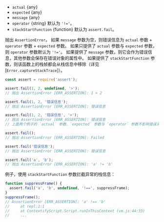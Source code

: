 <!-- YAML
added: v0.1.21
-->
* `actual` {any}
* `expected` {any}
* `message` {any}
* `operator` {string} 默认为 `'!='`。
* `stackStartFunction` {function} 默认为 `assert.fail`。

抛出 `AssertionError`。
如果 `message` 参数为空，则错误信息为 `actual` 参数 + `operator` 参数 + `expected` 参数。
如果只提供了 `actual` 参数与 `expected` 参数，则 `operator` 参数默认为 `'!='`。
如果提供了 `message` 参数，则它会作为错误信息，其他参数会保存在错误对象的属性中。
如果提供了 `stackStartFunction` 参数，则该函数上的栈帧都会从栈信息中移除（详见 [`Error.captureStackTrace`]）。

```js
const assert = require('assert');

assert.fail(1, 2, undefined, '>');
// 抛出 AssertionError [ERR_ASSERTION]: 1 > 2

assert.fail(1, 2, '错误信息');
// 抛出 AssertionError [ERR_ASSERTION]: 错误信息

assert.fail(1, 2, '错误信息', '>');
// 抛出 AssertionError [ERR_ASSERTION]: 错误信息
// 上面两个例子的 `actual` 参数、`expected` 参数与 `operator` 参数不影响错误消息。

assert.fail();
// 抛出 AssertionError [ERR_ASSERTION]: Failed

assert.fail('错误信息');
// 抛出 AssertionError [ERR_ASSERTION]: 错误信息

assert.fail('a', 'b');
// 抛出 AssertionError [ERR_ASSERTION]: 'a' != 'b'
```

例子，使用 `stackStartFunction` 参数拦截异常的栈信息：
```js
function suppressFrame() {
  assert.fail('a', 'b', undefined, '!==', suppressFrame);
}
suppressFrame();
// AssertionError [ERR_ASSERTION]: 'a' !== 'b'
//     at repl:1:1
//     at ContextifyScript.Script.runInThisContext (vm.js:44:33)
//     ...
```

